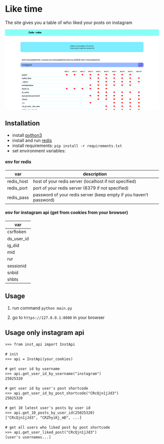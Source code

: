 # Like time

The site gives you a table of who liked your posts on instagram

![page image](examples/page_image.png)
## Installation

* install [python3](https://www.python.org/downloads/)
* install and run [redis](https://redis.io/download)
* install requirements:
  ```pip install -r requirements.txt```
* set environment variables:

#### env for redis

 var        | description
------------|--------------------------------------------------------------------
 redis_host | host of your redis server (localhost if not specified)
 redis_port | port of your redis server (6379 if not specified)
 redis_pass | password of your redis server (keep empty if you haven't password)

#### env for instagram api (get from cookies from your browser)

| var        |
|------------|
| csrftoken  |
| ds_user_id |
| ig_did     |
| mid        |
| rur        |
| sessionid  |
| snbid      |
| shbts      |

## Usage

1. run command ```python main.py```

2. go to ```https://127.0.0.1:8080``` in your browser


## Usage only instagram api

```
>>> from inst_api import InstApi

# init
>>> api = InstApi(your_cookies)

# get user id by username
>>> api.get_user_id_by_username("instagram")
25025320

# get user id by user's post shortcode
>>> api.get_user_id_by_post_shortcode("CRcQjn1jJd3")
25025320

# get 10 latest user's posts by user id
>>> api.get_10_posts_by_user_id(25025320)
["CRcQjn1jJd3", "CRZhyiKj_mD", ...]

# get all users who liked post by post shortcode 
>>> api.get_user_liked_post("CRcQjn1jJd3")
[user's usernames...]
```
